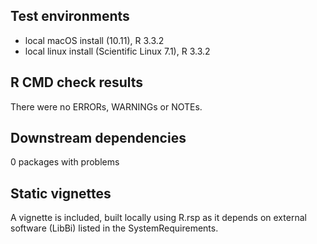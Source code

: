 ## Test environments
* local macOS install (10.11), R 3.3.2
* local linux install (Scientific Linux 7.1), R 3.3.2

## R CMD check results
There were no ERRORs, WARNINGs or NOTEs.

## Downstream dependencies
0 packages with problems

## Static vignettes
A vignette is included, built locally using R.rsp as it depends on external software (LibBi) listed in the SystemRequirements.
